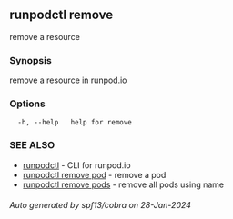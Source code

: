 ## runpodctl remove

remove a resource

### Synopsis

remove a resource in runpod.io

### Options

```
  -h, --help   help for remove
```

### SEE ALSO

* [runpodctl](runpodctl.md)	 - CLI for runpod.io
* [runpodctl remove pod](runpodctl_remove_pod.md)	 - remove a pod
* [runpodctl remove pods](runpodctl_remove_pods.md)	 - remove all pods using name

###### Auto generated by spf13/cobra on 28-Jan-2024
